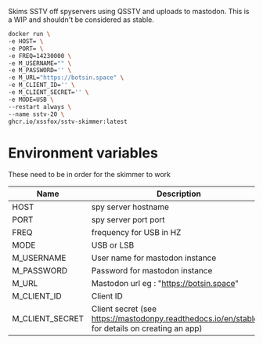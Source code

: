 Skims SSTV off spyservers using QSSTV and uploads to mastodon. This is a WIP and shouldn't be considered as stable.

```sh
docker run \
-e HOST= \
-e PORT= \
-e FREQ=14230000 \
-e M_USERNAME="" \
-e M_PASSWORD='' \
-e M_URL="https://botsin.space" \
-e M_CLIENT_ID='' \
-e M_CLIENT_SECRET='' \
-e MODE=USB \
--restart always \
--name sstv-20 \
ghcr.io/xssfox/sstv-skimmer:latest
```



Environment variables
==
These need to be in order for the skimmer to work

| Name | Description                                                                                                  |
| ---- | ------------------------------------------------------------------------------------------------------------ |
| HOST | spy server hostname                                                                                          | 
| PORT | spy server port port                                                                                         |
| FREQ | frequency for USB in HZ                                                                                      |
| MODE | USB or LSB                                                                                                   |
| M_USERNAME | User name for mastodon instance                                                                        |
| M_PASSWORD | Password for mastodon instance                                                                         |
| M_URL |  Mastodon url eg : "https://botsin.space"                                                                   |
| M_CLIENT_ID | Client ID                                                                                             |
| M_CLIENT_SECRET | Client secret (see https://mastodonpy.readthedocs.io/en/stable/# for  details on creating an app) | 
